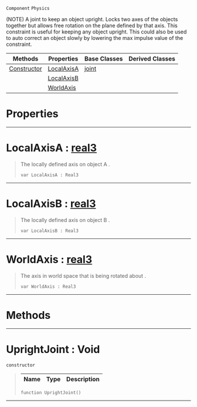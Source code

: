  `Component` `Physics`



(NOTE) A joint to keep an object upright. Locks two axes of the objects together but allows free rotation on the plane defined by that axis. This constraint is useful for keeping any object upright. This could also be used to auto correct an object slowly by lowering the max impulse value of the constraint.

|Methods|Properties|Base Classes|Derived Classes|
|---|---|---|---|
|[ Constructor](https://github.com/PlasmaEngine/PlasmaDocs/tree/master/docs/C%2B%2B/code_reference/class_reference/uprightjoint.markdown#uprightjoint-void)|[ LocalAxisA](https://github.com/PlasmaEngine/PlasmaDocs/tree/master/docs/C%2B%2B/code_reference/class_reference/uprightjoint.markdown#localaxisa-plasma-engine-d)|[joint](https://github.com/PlasmaEngine/PlasmaDocs/tree/master/docs/C%2B%2B/code_reference/class_reference/joint.markdown)| |
| |[ LocalAxisB](https://github.com/PlasmaEngine/PlasmaDocs/tree/master/docs/C%2B%2B/code_reference/class_reference/uprightjoint.markdown#localaxisb-plasma-engine-d)| | |
| |[ WorldAxis](https://github.com/PlasmaEngine/PlasmaDocs/tree/master/docs/C%2B%2B/code_reference/class_reference/uprightjoint.markdown#worldaxis-plasma-engine-do)| | |


 #  Properties


---  
 #  LocalAxisA : [real3](https://github.com/PlasmaEngine/PlasmaDocs/tree/master/docs/C%2B%2B/code_reference/lightning_base_types/real3.markdown)

> The locally defined axis on object A . 
> ``` lang=cpp, name=Lightning
> var LocalAxisA : Real3


---  
 #  LocalAxisB : [real3](https://github.com/PlasmaEngine/PlasmaDocs/tree/master/docs/C%2B%2B/code_reference/lightning_base_types/real3.markdown)

> The locally defined axis on object B . 
> ``` lang=cpp, name=Lightning
> var LocalAxisB : Real3


---  
 #  WorldAxis : [real3](https://github.com/PlasmaEngine/PlasmaDocs/tree/master/docs/C%2B%2B/code_reference/lightning_base_types/real3.markdown)

> The axis in world space that is being rotated about . 
> ``` lang=cpp, name=Lightning
> var WorldAxis : Real3


---  
 #  Methods


---  
 #  UprightJoint : Void

 `constructor`

> 
> |Name|Type|Description|
> |---|---|---|
> ``` lang=cpp, name=Lightning
> function UprightJoint()
> ``` 


---  
 

 